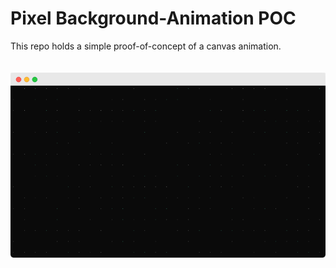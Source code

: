 # Pixel Background-Animation POC

This repo holds a simple proof-of-concept of a canvas animation.

<img src="public/preview.png" style="margin-top: 20px">